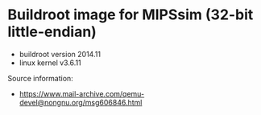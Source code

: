# Buildroot image for MIPSsim (32-bit little-endian)

* buildroot version 2014.11
* linux kernel v3.6.11

Source information:

* https://www.mail-archive.com/qemu-devel@nongnu.org/msg606846.html
